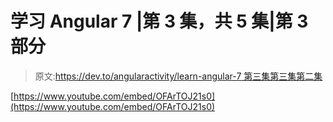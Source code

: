 # 学习 Angular 7 |第 3 集，共 5 集|第 3 部分

> 原文:[https://dev.to/angularactivity/learn-angular-7 第三集第三集第二集](https://dev.to/angularactivity/learn-angular-7--episode-3-of-5--part-3-2ng4)

[https://www.youtube.com/embed/OFArTOJ21s0](https://www.youtube.com/embed/OFArTOJ21s0)